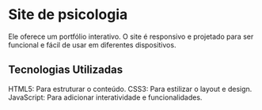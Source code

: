 # Site de psicologia
Ele oferece um portfólio interativo. O site é responsivo e projetado para ser funcional e fácil de usar em diferentes dispositivos.




## Tecnologias Utilizadas
 HTML5: Para estruturar o conteúdo.
 CSS3: Para estilizar o layout e design.
 JavaScript: Para adicionar interatividade e funcionalidades.

